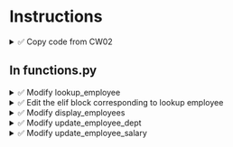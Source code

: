 # Instructions
<details>
  <summary>
    ✅ Copy code from CW02
  </summary>
  Copy main.py, functions.py and validations.py from CW02
</details>

## In functions.py

<details>
  <summary>
    ✅ Modify lookup_employee
  </summary>
  Inside the lookup_employee function<br>

  - Remove the two print statements<br>
  - Open the file employees.txt in read mode and store the file object in a variable of your choice<br>
  - Using a for loop, go over the file using the file object above<br>
  - Using readline() methods, read the rest of the employee data into variables
  - Using an if statement check if the employee id passed as a parameter is equal to the employee id coming from the file<br>
  💡 Hint: Don't forget to strip the newline character<br>
  - If they are equal, in the if block,<br>
    &ensp;- Write a print statement to print the values like so<br>
    <code>Name: {name}</code><br>
    <code>Department: {department}</code><br>
    <code>Salary: {salary}</code><br>
    &ensp;- write a statement to close the file<br>
    &ensp;- write a return statement that returns the boolean true<br>
  - Outside the for loop, return the boolean false<br>
  🚩 If we made it outside the for loop, it means we didn't find the employee in the file<br>
</details>

<details>
  <summary>
    ✅ Edit the elif block corresponding to lookup employee
  </summary>
  Inside the employee_operations() function body
  Edit the function call to lookup_employee to receive the booloean in a variable of your choice<br>
  Check if the above variable is False, if it is, print <code>Employee Not Found</code><br>
  No else block necessary for now
</details>


<details>
  <summary>
    ✅ Modify display_employees
  </summary>
  Inside the display_employees function<br>
  <ul>
  <li>Comment out the four variable assignments</li>
  <li>Before the print statement, write a statement to open the file employees.txt in read mode and store the file object in a variable of your choice</li>
  <li>Using a for loop, go over the file using the file object</li>
  <li>Using appropriate number of readline() methods, read the rest of the employee data into variables (use the same variable names as the ones you have commented above)</li>
  <li>Move the print statement you already wrote (using the f-literal) into the for loop</li>
  <li>Outside the for loop,<br>
  Write statement to close the file</li>
  </ul>
</details>


<details>
  <summary>
    ✅ Modify update_employee_dept
  </summary>
  Inside the update_employee_dept function<br>
  
  - After the print statement, write an input statement asking the user to provide and employee id<br>
  - Call the lookup_employee function passing the above employee id as an argument<br>
  💡 Hint: Don't forget to collect the returned values in variables<br>
  - If the returned variable is False,<br>
    - print <code>Employee Not Found</code>
    - write a return statement to get out of this function<br>

  - 🚩 If we get this far, it means the employee is in the file<br>
  - Open the file employees.txt in read mode and store the file object in a variable of your choice<br>
  - Open another file temp.txt in write mode and store the file object in a variable of your choice<br>
  - Using a for loop, go over the input file using the appropriate file object<br>
  - Using appropriate number of readline() methods, read the rest of the employee data into variables
  - Using an if statement check if the employee id that the user provided above is NOT equal to the employee id that was read from the file<br>
  💡 Hint: Don't forget to strip the newline character<br>
  - If they are not equal, in the if block, write all the employee data as-it-is to the output file<br>
  - If they are equal, in the else block, call the validate_employee_dept and store it in a variable. Concatenate them with a space<br>
  - Write the old employee id, old employee name, new department, and old salary to the output file.<br>
  💡 Hint: Don't forget to add a newline character to the new department
 - Outside the for loop,<br>
 - Write statements to close both the files<br>
 - Import the os module (make sure you write this statement at the very top of the file, outside any function definitions)
 - Using the os module, write statements to delete the employees.txt file and rename the temp.txt to employees.txt - before you do this make sure you backup your employees.txt file
</details>


<details>
  <summary>
    ✅ Modify update_employee_salary
  </summary>
  Inside the update_employee_salary function<br>

  - After the print statement, write an input statement asking the user to provide and employee id<br>
  - Call the lookup_employee function passing the above employee id as an argument<br>
  💡 Hint: Don't forget to collect the returned values in variables<br>
  - If the returned variable is False,<br>
    - print <code>Employee Not Found</code>
    - write a return statement to get out of this function<br>

  - 🚩 If we get this far, it means the employee is in the file<br>
  - Open the file employees.txt in read mode and store the file object in a variable of your choice<br>
  - Open another file temp.txt in write mode and store the file object in a variable of your choice<br>
  - Using a for loop, go over the input file using the appropriate file object<br>
  - Using appropriate number of readline() methods, read the rest of the employee data into variables
  - Using an if statement check if the employee id that the user provided above is NOT equal to the employee id coming from the file<br>
  💡 Hint: Don't forget to strip the newline character<br>
  - If they are not equal, in the if block, write all the employee data as-it-is to the output file<br>
  - If they are equal, in the else block, call the validate_employee_salary and store it in a variable.<br>
  - Write the old employee id, old employee name, old employee department, and new salary to the output file.<br>
  💡 Hint: Don't forget to add a newline character to the new salary
 - Outside the for loop,<br>
 - Write statements to close both the files<br>
 - Import the os module (make sure you write this statement at the very top of the file, outside any function definitions)
 - Using the os module, write statements to delete the employees.txt file and rename the temp.txt to employees.txt
</details>




